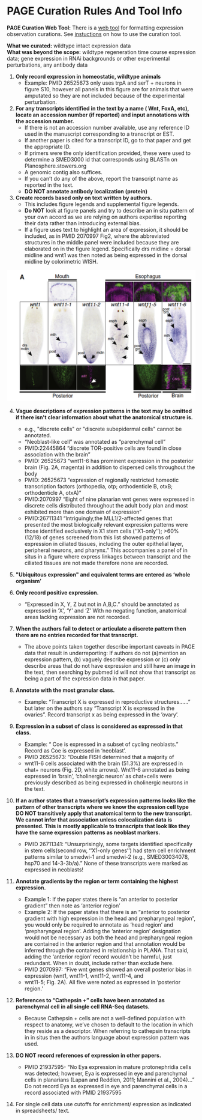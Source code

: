 # PAGE Curation Rules And Tool Info
__PAGE Curation Web Tool:__ There is a [web tool](https://sanchezalvarado.shinyapps.io/PAGE_annotator/) for formatting expression observation curations. See [instuctions](PAGE_annotator_instruction.md) on how to use the curation tool. 


__What we curated:__ wildtype intact expression data  
__What was beyond the scope:__ wildtype regeneration time course expression data; gene expression in RNAi backgrounds or other experimental perturbations, any antibody data
1.  __Only record expression in homeostatic, wildtype animals__
     - Example: PMID 26525673 only uses trpA and serT + neurons in figure S10, however all panels in this figure are for animals that were amputated so they are not included because of the experimental perturbation.   
2.  __For any transcripts identified in the text by a name ( Wnt, FoxA, etc), locate an accession number (if reported) and input annotations with the accession number.__
     - If there is not an accession number available, use any reference ID used in the manuscript corresponding to a transcript or EST. 
     - If another paper is cited for a transcript ID, go to that paper and get the appropriate ID.
     - If primers were the only identification provided, these were used to determine a SMED3000 id that corresponds using BLASTn on Planosphere.stowers.org 
     - A genomic contig also suffices. 
     - If you can’t do any of the above, report the transcript name as reported in the text. 
     - **DO NOT annotate antibody localization (protein)**
3. __Create records based only on text written by authors.__
     - This includes figure legends and supplemental figure legends. 
     - **Do NOT** look at figure panels and try to describe an in situ pattern of your own accord as we are relying on authors expertise reporting their data rather than introducing external bias.  
     - If a figure uses text to highlight an area of expression, it should be included, as in PMID 2070997 Fig2, where the abbreviated structures in the middle panel were included because they are elaborated on in the figure legend. Specifically drs midline = dorsal midline and wnt1 was then noted as being expressed in the dorsal midline by colorimetric WISH. 

![figure](images/rules_fig2.png)

4. __Vague descriptions of expression patterns in the text may be omitted if there isn't clear information about what the anatomical structure is.__
    - e.g., "discrete cells" or "discrete subepidermal cells" cannot be annotated. 
    - “Neoblast-like cell” was annotated as “parenchymal cell”
    - PMID:22445864 “discrete TOR-positive cells are found in close association with the brain” 
    - PMID: 26525673 “wnt11-6 has prominent expression in the posterior brain (Fig. 2A, magenta) in addition to dispersed cells throughout the body
    - PMID: 26525673 “expression of regionally restricted homeotic transcription factors (orthopedia, otp; orthodenticle B, otxB; orthodenticle A, otxA)”
    - PMID:2070997 “Eight of nine planarian wnt genes were expressed in discrete cells distributed throughout the adult body plan and most exhibited more than one domain of expression”
    - PMID:26711341 “Intriguingly,the MLL1/2-affected genes that presented the most biologically relevant expression patterns were those identified exclusively in X1 stem cells (‘‘X1-only’’); >60% (12/18) of genes screened from this list showed patterns of expression in ciliated tissues, including the outer epithelial layer, peripheral neurons, and pharynx.”  This accompanies a panel of in situs in a figure where express linkages between transcript and the ciliated tissues are not made therefore none are recorded. 


5. __"Ubiquitous expression" and equivalent terms are entered as ‘whole organism’__ 

6. __Only record positive expression.__
    - “Expressed in X, Y, Z but not in A,B,C.” should be annotated as expressed in ‘X’, ‘Y’ and ‘Z’
With no negating function, anatomical areas lacking expression are not recorded.

 7. __When the authors fail to detect or articulate a discrete pattern then there are no entries recorded for that transcript.__ 
     - The above points taken together describe important caveats in PAGE data that result in underreporting:  If authors do not (a)mention an expression pattern, (b) vaguely describe expression or (c) only describe areas that do not have expression  and still have an image in the text, then searching by pubmed id will not show that transcript as being a part of the expression data in that paper. 


 8. __Annotate with the most granular class.__ 
    - Example: “Transcript X is expressed in reproductive structures……” but later on the authors say “Transcript X is expressed in the ovaries”. Record transcript x as being expressed in the ’ovary’.  

 9. __Expression in a subset of class is considered as expressed in that class.__  
    - Example: “ Coe is expressed in a subset of cycling neoblasts.” Record as Coe is expressed in ‘neoblast’. 
    - PMID 26525673: “Double FISH determined that a majority of
    - wnt11-6 cells associated with the brain (51.3%) are expressed in chat+ neurons (Fig. 2D, white arrows). Wnt11-6 annotated as being expressed in ‘brain’, ‘cholinergic neuron’ as chat+cells were previously described as being expressed in cholinergic neurons in the text. 

  10. __If an author states that a transcript’s expression patterns looks like the pattern of other transcripts where we know the expression cell type DO NOT transitively apply that anatomical term to the new transcript. We cannot infer that association unless colocalization data is presented. This is mostly applicable to transcripts that look like they have the same expression patterns as neoblast markers.__     
      - PMID 26711341: “Unsurprisingly, some targets identified specifically in stem cells(second row, ‘‘X1-only genes’’) had stem cell enrichment patterns similar to smedwi-1 and smedwi-2 (e.g., SMED30034078, hsp70 and 14-3-3b/a).” None of these transcripts were marked as expressed in neoblasts! 



  11. __Annotate gradients by the region or term containing the highest expression.__   
      - Example 1: If the paper states there is “an anterior to posterior gradient” then note as ‘anterior region’ 
      - Example 2: If the paper states that there is an “anterior to posterior gradient with high expression in the head and prepharyngeal region”, you would only be required to annotate as ‘head region’ and ‘prepharyngeal region’. Adding the ‘anterior region’ designation would not be necessary as both the head and prepharyngeal region are contained in the anterior region and that annotation would be inferred through the contained in relationship in PLANA. That said, adding the ‘anterior region’ record wouldn’t be harmful, just redundant. When in doubt, include rather than exclude here.
      - PMID 2070997: “Five wnt genes showed an overall posterior bias in expression (wnt1, wnt11-1, wnt11-2, wnt11-4, and
      - wnt11-5; Fig. 2A). All five were noted as expressed in ‘posterior region.’


   12. __References to  “Cathepsin +” cells have been annotated as parenchymal cell in all single cell RNA-Seq datasets.__ 
        - Because Cathepsin + cells are not a well-defined population with respect to anatomy, we’ve chosen to default to the location in which they reside as a descriptor. When referring to cathepsin transcripts in in situs then the authors language about expression pattern was used. 

   13. __DO NOT record references of expression in other papers.__ 
        - PMID 21937595- “No Eya expression in mature protonephridia cells was detected; however, Eya is expressed in eye and  parenchymal  cells  in  planarians  (Lapan  and  Reddien,  2011; Mannini  et  al.,  2004)...” Do not record Eya as expressed in eye and parenchymal cells in a record associated with PMID 21937595 
   
   14. For single cell data use cutoffs for enrichment/ expression as indicated in spreadsheets/ text. 



